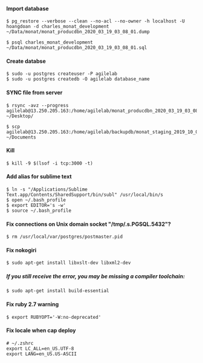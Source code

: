 #### Import database
```
$ pg_restore --verbose --clean --no-acl --no-owner -h localhost -U hoangdoan -d charles_monat_development ~/Data/monat/monat_producdbn_2020_03_19_03_08_01.dump

$ psql charles_monat_development ~/Data/monat/monat_producdbn_2020_03_19_03_08_01.sql
```
#### Create databse
```
$ sudo -u postgres createuser -P agilelab
$ sudo -u postgres createdb -O agilelab database_name
```
#### SYNC file from server
```
$ rsync -avz --progress agilelab@13.250.205.163:/home/agilelab/monat_producdbn_2020_03_19_03_08_01.zip ~/Desktop/

$ scp agilelab@13.250.205.163:/home/agilelab/backupdb/monat_staging_2019_10_04_03_24_01.zip ~/Documents
```
#### Kill
```
$ kill -9 $(lsof -i tcp:3000 -t)
```
#### Add alias for sublime text
```
$ ln -s "/Applications/Sublime Text.app/Contents/SharedSupport/bin/subl" /usr/local/bin/s
$ open ~/.bash_profile
$ export EDITOR='s -w'
$ source ~/.bash_profile
```
#### Fix connections on Unix domain socket "/tmp/.s.PGSQL.5432"?
```
$ rm /usr/local/var/postgres/postmaster.pid
```
#### Fix nokogiri
```
$ sudo apt-get install libxslt-dev libxml2-dev
```
##### If you still receive the error, you may be missing a compiler toolchain:
```
$ sudo apt-get install build-essential
```
#### Fix ruby 2.7 warning
```
$ export RUBYOPT='-W:no-deprecated'
```
#### Fix locale when cap deploy
```
# ~/.zshrc
export LC_ALL=en_US.UTF-8
export LANG=en_US.US-ASCII
```
